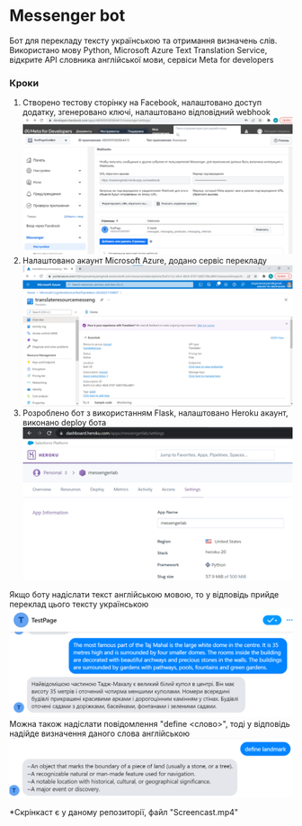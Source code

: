 # Messenger bot

Бот для перекладу тексту українською та отримання визначень слів.
Використано мову Python, Microsoft Azure Text Translation Service, відкрите API словника англійської мови, сервіси Meta for developers

### Кроки

1) Створено тестову сторінку на Facebook, налаштовано доступ додатку, згенеровано ключі, налаштовано відповідний webhook
![img.png](img.png)
2) Налаштовано акаунт Microsoft Azure, додано сервіс перекладу
![img_1.png](img_1.png)
3) Розроблено бот з використанням Flask, налаштовано Heroku акаунт, виконано deploy бота
![img_2.png](img_2.png)

Якщо боту надіслати текст англійською мовою, то у відповідь прийде переклад цього тексту українською
![img_3.png](img_3.png)
Можна також надіслати повідомлення "define \<слово\>", тоді у відповідь надійде визначення даного слова англійською
![img_4.png](img_4.png)

*Скрінкаст є у даному репозиторії, файл "Screencast.mp4"